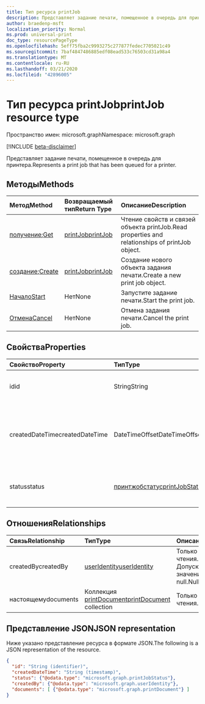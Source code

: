 ```yaml
---
title: Тип ресурса printJob
description: Представляет задание печати, помещенное в очередь для принтера.
author: braedenp-msft
localization_priority: Normal
ms.prod: universal-print
doc_type: resourcePageType
ms.openlocfilehash: 5eff75fba2c9993275c277877fedec7705021c49
ms.sourcegitcommit: 7baf4847486885edf08ead533c76503cd31a98a4
ms.translationtype: MT
ms.contentlocale: ru-RU
ms.lasthandoff: 03/21/2020
ms.locfileid: "42896005"
---
```

# <a name="printjob-resource-type"></a><span data-ttu-id="0e98d-103">Тип ресурса printJob</span><span class="sxs-lookup"><span data-stu-id="0e98d-103">printJob resource type</span></span>

<span data-ttu-id="0e98d-104">Пространство имен: microsoft.graph</span><span class="sxs-lookup"><span data-stu-id="0e98d-104">Namespace: microsoft.graph</span></span>

[!INCLUDE [beta-disclaimer](../../includes/beta-disclaimer.md)]

<span data-ttu-id="0e98d-105">Представляет задание печати, помещенное в очередь для принтера.</span><span class="sxs-lookup"><span data-stu-id="0e98d-105">Represents a print job that has been queued for a printer.</span></span>

## <a name="methods"></a><span data-ttu-id="0e98d-106">Методы</span><span class="sxs-lookup"><span data-stu-id="0e98d-106">Methods</span></span>

| <span data-ttu-id="0e98d-107">Метод</span><span class="sxs-lookup"><span data-stu-id="0e98d-107">Method</span></span>       | <span data-ttu-id="0e98d-108">Возвращаемый тип</span><span class="sxs-lookup"><span data-stu-id="0e98d-108">Return Type</span></span> | <span data-ttu-id="0e98d-109">Описание</span><span class="sxs-lookup"><span data-stu-id="0e98d-109">Description</span></span> |
|:-------------|:------------|:------------|
| <span data-ttu-id="0e98d-110">[получение](../api/printjob-get.md);</span><span class="sxs-lookup"><span data-stu-id="0e98d-110">[Get](../api/printjob-get.md)</span></span> | [<span data-ttu-id="0e98d-111">printJob</span><span class="sxs-lookup"><span data-stu-id="0e98d-111">printJob</span></span>](printjob.md) | <span data-ttu-id="0e98d-112">Чтение свойств и связей объекта printJob.</span><span class="sxs-lookup"><span data-stu-id="0e98d-112">Read properties and relationships of printJob object.</span></span> |
| <span data-ttu-id="0e98d-113">[создание](../api/printer-post-jobs.md);</span><span class="sxs-lookup"><span data-stu-id="0e98d-113">[Create](../api/printer-post-jobs.md)</span></span> | [<span data-ttu-id="0e98d-114">printJob</span><span class="sxs-lookup"><span data-stu-id="0e98d-114">printJob</span></span>](printjob.md) | <span data-ttu-id="0e98d-115">Создание нового объекта задания печати.</span><span class="sxs-lookup"><span data-stu-id="0e98d-115">Create a new print job object.</span></span> |
| [<span data-ttu-id="0e98d-116">Начало</span><span class="sxs-lookup"><span data-stu-id="0e98d-116">Start</span></span>](../api/printjob-startprintjob.md)|<span data-ttu-id="0e98d-117">Нет</span><span class="sxs-lookup"><span data-stu-id="0e98d-117">None</span></span>|<span data-ttu-id="0e98d-118">Запустите задание печати.</span><span class="sxs-lookup"><span data-stu-id="0e98d-118">Start the print job.</span></span>|
| [<span data-ttu-id="0e98d-119">Отмена</span><span class="sxs-lookup"><span data-stu-id="0e98d-119">Cancel</span></span>](../api/printjob-cancelprintjob.md)|<span data-ttu-id="0e98d-120">Нет</span><span class="sxs-lookup"><span data-stu-id="0e98d-120">None</span></span>|<span data-ttu-id="0e98d-121">Отмена задания печати.</span><span class="sxs-lookup"><span data-stu-id="0e98d-121">Cancel the print job.</span></span>|

## <a name="properties"></a><span data-ttu-id="0e98d-122">Свойства</span><span class="sxs-lookup"><span data-stu-id="0e98d-122">Properties</span></span>
| <span data-ttu-id="0e98d-123">Свойство</span><span class="sxs-lookup"><span data-stu-id="0e98d-123">Property</span></span>     | <span data-ttu-id="0e98d-124">Тип</span><span class="sxs-lookup"><span data-stu-id="0e98d-124">Type</span></span>        | <span data-ttu-id="0e98d-125">Описание</span><span class="sxs-lookup"><span data-stu-id="0e98d-125">Description</span></span> |
|:-------------|:------------|:------------|
|<span data-ttu-id="0e98d-126">id</span><span class="sxs-lookup"><span data-stu-id="0e98d-126">id</span></span>|<span data-ttu-id="0e98d-127">String</span><span class="sxs-lookup"><span data-stu-id="0e98d-127">String</span></span>|<span data-ttu-id="0e98d-128">GUID принтера.</span><span class="sxs-lookup"><span data-stu-id="0e98d-128">The printer's GUID.</span></span> <span data-ttu-id="0e98d-129">Только для чтения.</span><span class="sxs-lookup"><span data-stu-id="0e98d-129">Read-only.</span></span>|
|<span data-ttu-id="0e98d-130">createdDateTime</span><span class="sxs-lookup"><span data-stu-id="0e98d-130">createdDateTime</span></span>|<span data-ttu-id="0e98d-131">DateTimeOffset</span><span class="sxs-lookup"><span data-stu-id="0e98d-131">DateTimeOffset</span></span>|<span data-ttu-id="0e98d-132">Значение DateTimeOffset при создании задания.</span><span class="sxs-lookup"><span data-stu-id="0e98d-132">The DateTimeOffset when the job was created.</span></span> <span data-ttu-id="0e98d-133">Только для чтения.</span><span class="sxs-lookup"><span data-stu-id="0e98d-133">Read-only.</span></span>|
|<span data-ttu-id="0e98d-134">status</span><span class="sxs-lookup"><span data-stu-id="0e98d-134">status</span></span>|[<span data-ttu-id="0e98d-135">принтжобстатус</span><span class="sxs-lookup"><span data-stu-id="0e98d-135">printJobStatus</span></span>](printjobstatus.md)|<span data-ttu-id="0e98d-136">Состояние задания печати.</span><span class="sxs-lookup"><span data-stu-id="0e98d-136">The status of the print job.</span></span> <span data-ttu-id="0e98d-137">Только для чтения.</span><span class="sxs-lookup"><span data-stu-id="0e98d-137">Read-only.</span></span>|

## <a name="relationships"></a><span data-ttu-id="0e98d-138">Отношения</span><span class="sxs-lookup"><span data-stu-id="0e98d-138">Relationships</span></span>
| <span data-ttu-id="0e98d-139">Связь</span><span class="sxs-lookup"><span data-stu-id="0e98d-139">Relationship</span></span> | <span data-ttu-id="0e98d-140">Тип</span><span class="sxs-lookup"><span data-stu-id="0e98d-140">Type</span></span>        | <span data-ttu-id="0e98d-141">Описание</span><span class="sxs-lookup"><span data-stu-id="0e98d-141">Description</span></span> |
|:-------------|:------------|:------------|
|<span data-ttu-id="0e98d-142">createdBy</span><span class="sxs-lookup"><span data-stu-id="0e98d-142">createdBy</span></span>|[<span data-ttu-id="0e98d-143">userIdentity</span><span class="sxs-lookup"><span data-stu-id="0e98d-143">userIdentity</span></span>](useridentity.md)| <span data-ttu-id="0e98d-144">Только для чтения.</span><span class="sxs-lookup"><span data-stu-id="0e98d-144">Read-only.</span></span> <span data-ttu-id="0e98d-145">Допускается значение null.</span><span class="sxs-lookup"><span data-stu-id="0e98d-145">Nullable.</span></span>|
|<span data-ttu-id="0e98d-146">настоящему</span><span class="sxs-lookup"><span data-stu-id="0e98d-146">documents</span></span>|<span data-ttu-id="0e98d-147">Коллекция [printDocument](printdocument.md)</span><span class="sxs-lookup"><span data-stu-id="0e98d-147">[printDocument](printdocument.md) collection</span></span>| <span data-ttu-id="0e98d-148">Только для чтения.</span><span class="sxs-lookup"><span data-stu-id="0e98d-148">Read-only.</span></span>|

## <a name="json-representation"></a><span data-ttu-id="0e98d-149">Представление JSON</span><span class="sxs-lookup"><span data-stu-id="0e98d-149">JSON representation</span></span>

<span data-ttu-id="0e98d-150">Ниже указано представление ресурса в формате JSON.</span><span class="sxs-lookup"><span data-stu-id="0e98d-150">The following is a JSON representation of the resource.</span></span>

<!-- {
  "blockType": "resource",
  "optionalProperties": [

  ],
  "@odata.type": "microsoft.graph.printJob",
  "keyProperty": "id",
  "baseType":"microsoft.graph.entity"
}-->

```json
{
  "id": "String (identifier)",
  "createdDateTime": "String (timestamp)",
  "status": {"@odata.type": "microsoft.graph.printJobStatus"},
  "createdBy": {"@odata.type": "microsoft.graph.userIdentity"},
  "documents": [ {"@odata.type": "microsoft.graph.printDocument"} ]
}

```

<!-- uuid: 8fcb5dbc-d5aa-4681-8e31-b001d5168d79
2015-10-25 14:57:30 UTC -->
<!-- {
  "type": "#page.annotation",
  "description": "printJob resource",
  "keywords": "",
  "section": "documentation",
  "tocPath": ""
}-->